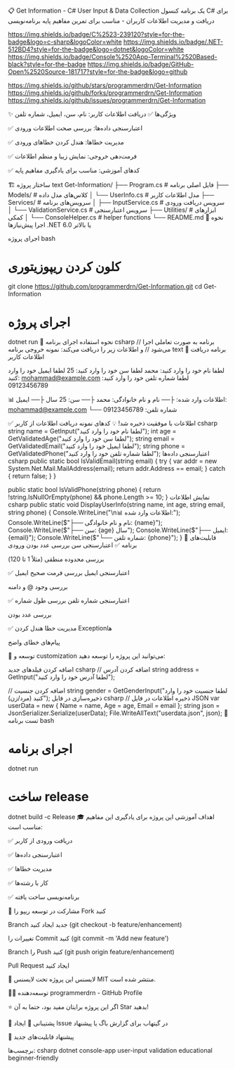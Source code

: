 📋 Get Information - C# User Input & Data Collection
یک برنامه کنسول C# برای دریافت و مدیریت اطلاعات کاربران - مناسب برای تمرین مفاهیم پایه برنامه‌نویسی

https://img.shields.io/badge/C%2523-239120?style=for-the-badge&logo=c-sharp&logoColor=white
https://img.shields.io/badge/.NET-512BD4?style=for-the-badge&logo=dotnet&logoColor=white
https://img.shields.io/badge/Console%2520App-Terminal%2520Based-black?style=for-the-badge
https://img.shields.io/badge/GitHub-Open%2520Source-181717?style=for-the-badge&logo=github

https://img.shields.io/github/stars/programmerdrn/Get-Information
https://img.shields.io/github/forks/programmerdrn/Get-Information
https://img.shields.io/github/issues/programmerdrn/Get-Information



✨ ویژگی‌ها
✅ دریافت اطلاعات کاربر: نام، سن، ایمیل، شماره تلفن

✅ اعتبارسنجی داده‌ها: بررسی صحت اطلاعات ورودی

✅ مدیریت خطاها: هندل کردن خطاهای ورودی

✅ فرمت‌دهی خروجی: نمایش زیبا و منظم اطلاعات

✅ کدهای آموزشی: مناسب برای یادگیری مفاهیم پایه

🏗️ ساختار پروژه
text
Get-Information/
├── Program.cs                 # فایل اصلی برنامه
├── Models/                    # کلاس‌های مدل داده
│   └── UserInfo.cs           # مدل اطلاعات کاربر
├── Services/                  # سرویس‌های برنامه
│   ├── InputService.cs       # سرویس دریافت ورودی
│   └── ValidationService.cs  # سرویس اعتبارسنجی
├── Utilities/                 # ابزارهای کمکی
│   └── ConsoleHelper.cs      # helper functions
└── README.md
🚀 نحوه اجرا
پیش‌نیازها
.NET 6.0 یا بالاتر

اجرای پروژه
bash
# کلون کردن ریپوزیتوری
git clone https://github.com/programmerdrn/Get-Information.git
cd Get-Information

# اجرای پروژه
dotnet run
📝 نحوه استفاده
اجرای برنامه
csharp
// برنامه به صورت تعاملی اجرا می‌شود
// و اطلاعات زیر را دریافت می‌کند:
نمونه خروجی برنامه
text
🎯 برنامه دریافت اطلاعات کاربر

لطفا نام خود را وارد کنید: محمد
لطفا سن خود را وارد کنید: 25
لطفا ایمیل خود را وارد کنید: mohammad@example.com
لطفا شماره تلفن خود را وارد کنید: 09123456789

📊 اطلاعات وارد شده:
├── نام و نام خانوادگی: محمد
├── سن: 25 سال
├── ایمیل: mohammad@example.com
└── شماره تلفن: 09123456789

✅ اطلاعات با موفقیت ذخیره شد!
💡 کدهای نمونه
دریافت اطلاعات از کاربر
csharp
string name = GetInput("لطفا نام خود را وارد کنید");
int age = GetValidatedAge("لطفا سن خود را وارد کنید");
string email = GetValidatedEmail("لطفا ایمیل خود را وارد کنید");
string phone = GetValidatedPhone("لطفا شماره تلفن خود را وارد کنید");
اعتبارسنجی داده‌ها
csharp
public static bool IsValidEmail(string email)
{
    try
    {
        var addr = new System.Net.Mail.MailAddress(email);
        return addr.Address == email;
    }
    catch
    {
        return false;
    }
}

public static bool IsValidPhone(string phone)
{
    return !string.IsNullOrEmpty(phone) && phone.Length >= 10;
}
نمایش اطلاعات
csharp
public static void DisplayUserInfo(string name, int age, string email, string phone)
{
    Console.WriteLine("\n📊 اطلاعات وارد شده:");
    Console.WriteLine($"├── نام و نام خانوادگی: {name}");
    Console.WriteLine($"├── سن: {age} سال");
    Console.WriteLine($"├── ایمیل: {email}");
    Console.WriteLine($"└── شماره تلفن: {phone}");
}
🎯 قابلیت‌های برنامه
✅ اعتبارسنجی سن
بررسی عدد بودن ورودی

بررسی محدوده منطقی (مثلاً 1 تا 120)

✅ اعتبارسنجی ایمیل
بررسی فرمت صحیح ایمیل

بررسی وجود @ و دامنه

✅ اعتبارسنجی شماره تلفن
بررسی طول شماره

بررسی عدد بودن

✅ مدیریت خطا
هندل کردن Exceptionها

پیام‌های خطای واضح

🔧 توسعه و customization
می‌توانید این پروژه را توسعه دهید:

اضافه کردن فیلدهای جدید
csharp
// اضافه کردن آدرس
string address = GetInput("لطفا آدرس خود را وارد کنید");

// اضافه کردن جنسیت
string gender = GetGenderInput("لطفا جنسیت خود را وارد کنید (مرد/زن)");
ذخیره‌سازی در فایل
csharp
// ذخیره اطلاعات در فایل JSON
var userData = new { Name = name, Age = age, Email = email };
string json = JsonSerializer.Serialize(userData);
File.WriteAllText("userdata.json", json);
🧪 تست برنامه
bash
# اجرای برنامه
dotnet run

# ساخت release
dotnet build -c Release
🎓 اهداف آموزشی
این پروژه برای یادگیری این مفاهیم مناسب است:

✅ دریافت ورودی از کاربر

✅ اعتبارسنجی داده‌ها

✅ مدیریت خطاها

✅ کار با رشته‌ها

✅ برنامه‌نویسی ساخت یافته

🤝 مشارکت در توسعه
ریپو را Fork کنید

Branch جدید ایجاد کنید (git checkout -b feature/enhancement)

تغییرات را Commit کنید (git commit -m 'Add new feature')

Branch را Push کنید (git push origin feature/enhancement)

Pull Request ایجاد کنید

📄 لایسنس
این پروژه تحت لایسنس MIT منتشر شده است.

👨‍💻 توسعه‌دهنده
programmerdrn - GitHub Profile

⭐ اگر این پروژه برایتان مفید بود، حتما به آن Star بدهید!

💬 پشتیبانی
📧 ایجاد Issue در گیتهاب برای گزارش باگ یا پیشنهاد

🔄 پیشنهاد قابلیت‌های جدید

برچسب‌ها: csharp dotnet console-app user-input validation educational beginner-friendly
